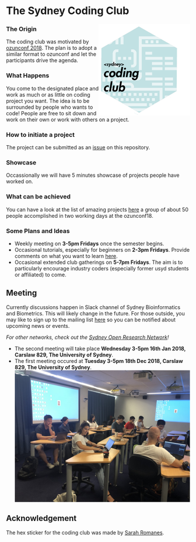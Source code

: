 # The Sydney Coding Club 
<img src="img/Logo-SCC_final.png" align="right"  height="250" width="250"/>


### The Origin
The coding club was motivated by
[ozunconf 2018](http://ozunconf18.ropensci.org). The plan is to adopt a similar
format to ozunconf and let the participants drive the agenda. 

### What Happens
You come to the designated place and work as much or as little on coding project you want. The
idea is to be surrounded by people who wants to code! People are free to sit down and work on their own or work with others on a project. 

### How to initiate a project
The project can be
submitted as an [issue](https://github.com/emitanaka/sydneycodingclub/issues)
on this repository. 

### Showcase
Occassionally we will have 5 minutes showcase of projects
people have worked on. 

### What can be achieved
You can have a look at the list of amazing projects
[here](https://github.com/ropensci/ozunconf18/blob/master/content/projects.md)
a group of about 50 people accomplished in two working days at the ozunconf18.

### Some Plans and Ideas 

- Weekly meeting on **3-5pm Fridays** once the semester begins.
- Occasional tutorials, especially for beginners on **2-3pm Fridays**. Provide comments on what you want to learn [here](https://github.com/emitanaka/sydneycodingclub/issues/7).
- Occasional extended club gatherings on **5-7pm Fridays**. The aim is to particularly encourage industry coders (especially former usyd students or affiliated) to come. 



Meeting
--------

Currently discussions happen in Slack channel of Sydney Bioinformatics and Biometrics. This will likely change in the future.  For those outside, you may like to sign up to the mailing list [here](https://docs.google.com/forms/d/1-ptDybpzjz20uJW1fDZeVR1S-aKAe6n_2L3ph2iva_A) so you can be notified about upcoming news or events. 

*For other networks, check out the [Sydney Open Research Network](https://sydneyopenresearch.org/)!*

- The second meeting will take place **Wednesday 3-5pm 16th Jan 2018, Carslaw 829, The University of Sydney**.
- The first meeting occured at **Tuesday 3-5pm 18th Dec 2018, Carslaw 829, The
University of Sydney**.
![](img/meeting001.jpg)

Acknowledgement 
------
The hex sticker for the coding club was made by [Sarah Romanes](https://twitter.com/sarah_romanes). 
